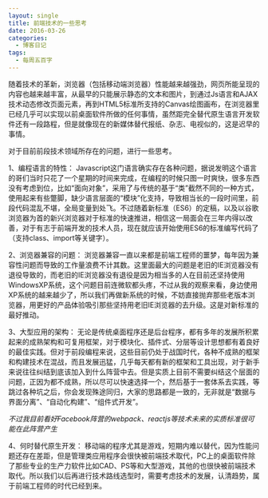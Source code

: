 ```yaml
---
layout: single
title: 前端技术的一些思考
date: 2016-03-26
categories:
  - 博客日记
tags:
  - 每周五百字
--- 
```

随着技术的革新，浏览器（包括移动端浏览器）性能越来越强劲，网页所能呈现的内容也越来越丰富，从最早的只能展示静态的文本和图片，到通过Js语言和AJAX技术动态修改页面元素，再到HTML5标准所支持的Canvas绘图画布，在浏览器里已经几乎可以实现以前桌面软件所做的任何事情，虽然距完全替代原生语言开发软件还有一段路程，但是就像现在的新媒体替代报纸、杂志、电视似的，这是迟早的事情。

对于目前前段技术领域所存在的问题，进行一些思考。

1、编程语言的特性：
Javascript这门语言确实存在各种问题，据说发明这个语言的哥们当时只花了一个星期的时间来完成，在编程的时候只图一时爽快，很多东西没有考虑到位，比如“面向对象”，采用了与传统的基于“类”截然不同的一种方式，使用起来有些蹩脚，缺少语言层面的“模块”化支持，导致相当长的一段时间里，前段代码混乱不堪，全局变量到处飞。不过随着新标准（ES6）的定稿，以及以谷歌浏览器为首的新兴浏览器对于标准的快速推进，相信这一局面会在三年内得以改善，对于有志于前端开发的技术人员，现在就应该开始使用ES6的标准编写代码了（支持class、import等关键字）。

2、浏览器兼容的问题：
浏览器兼容一直以来都是前端工程师的噩梦，每年因为兼容性问题而导致的工作量浪费不计其数。这里面最大的问题是老旧的IE浏览器没有退役导致的，而老旧的IE浏览器没有退役是因为相当多的人在目前还坚持使用WindowsXP系统，这个问题目前连微软都头疼，不过从我的观察来看，身边使用XP系统的越来越少了，所以我们再做新系统的时候，不妨直接抛弃那些老版本浏览器，用更好的产品体验吸引那些坚持用老旧IE浏览器的去升级。这是对新标准的最好推动。

3、大型应用的架构：
无论是传统桌面程序还是后台程序，都有多年的发展所积累起来的成熟架构和可复用框架，对于模块化、插件式、分层等设计思想都有着良好的最佳实践。但对于前段编程来说，这些目前仍处于战国时代，各种不成熟的框架和构建技术在混战，而且发展迅猛，几乎每天都有新的框架和工具出现，对于新手来说往往纠结到底该加入到什么阵营中去。但是实质上目前不需要纠结这个层面的问题，正因为都不成熟，所以尽可以快速选择一个，然后基于一套体系去实践，等跳过各种坑之后，你会发现殊途同归，大家的思路都是一致的，无非就是“数据与界面分离”、“自动化构建”、“组件式开发”。

*不过我目前看好Facebook阵营的webpack、reactjs等技术未来的实质标准很可能在此阵营产生*

4、何时替代原生开发：
移动端的程序尤其是游戏，短期内难以替代，因为性能问题还存在差距，但是管理类应用程序会很快被前端技术取代，PC上的桌面软件除了那些专业的生产力软件比如CAD、PS等和大型游戏，其他的也很快被前端技术取代。所以我们以后再进行技术路线选型时，需要考虑技术的发展，认清趋势，属于前端工程师的时代已经到来。
